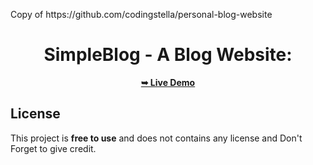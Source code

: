 <p>Copy of https://github.com/codingstella/personal-blog-website
</p>
<div align="center">

# SimpleBlog - A Blog Website: 

 <a href="https://linhtv26.github.io/html-css.project_1/"><strong>➥ Live Demo</strong></a> 
 
 </div>

## License

This project is **free to use** and does not contains any license and Don't Forget to give credit.
